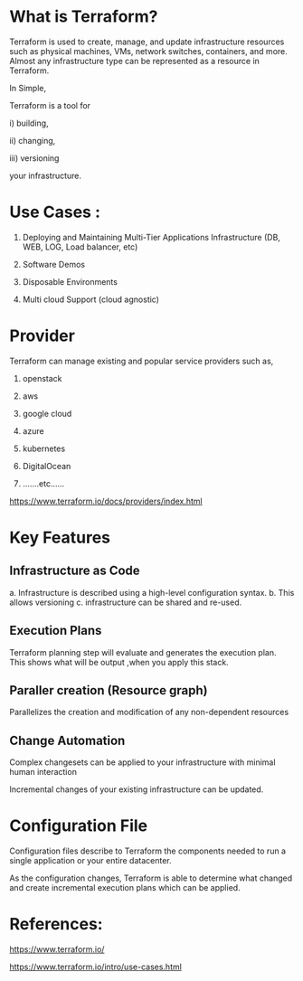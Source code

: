 
What is Terraform?
=====================

Terraform is used to create, manage, and update infrastructure resources such as physical machines, VMs, network switches, containers, and more. Almost any infrastructure type can be represented as a resource in Terraform.

In Simple,

Terraform is a tool for 

 i)   building, 

ii)  changing, 

iii) versioning 

 your infrastructure.



Use Cases :
=====================

1. Deploying and Maintaining Multi-Tier Applications Infrastructure (DB, WEB, LOG, Load balancer, etc)

2. Software Demos

3. Disposable Environments

4. Multi cloud Support (cloud agnostic)


Provider
=========

Terraform can manage existing and popular service providers such as,

1) openstack

2) aws

3) google cloud

4) azure

5) kubernetes

6) DigitalOcean

7) .......etc......


https://www.terraform.io/docs/providers/index.html



Key Features
==============


Infrastructure as Code 
------------------------
a. Infrastructure is described using a high-level configuration syntax.
b. This allows versioning
c. infrastructure can be shared and re-used.



Execution Plans 
------------------------
Terraform planning step will evaluate and generates the execution plan. This shows what will be output ,when you apply this stack.



Paraller creation (Resource graph)
-----------------------------------

Parallelizes the creation and modification of any non-dependent resources


Change Automation 
------------------

Complex changesets can be applied to your infrastructure with minimal human interaction

Incremental changes of your existing infrastructure can be updated.





Configuration File
=====================

Configuration files describe to Terraform the components needed to run a single application or your entire datacenter.

As the configuration changes, Terraform is able to determine what changed and create incremental execution plans which can be applied.




References:
==============

https://www.terraform.io/


https://www.terraform.io/intro/use-cases.html


